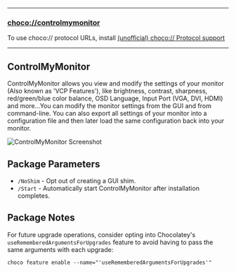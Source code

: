 
---

### [choco://controlmymonitor](choco://controlmymonitor)
To use choco:// protocol URLs, install [(unofficial) choco:// Protocol support](https://community.chocolatey.org/packages/choco-protocol-support)

---

## ControlMyMonitor

ControlMyMonitor allows you view and modify the settings of your monitor (Also known as 'VCP Features'), like brightness, contrast, sharpness, red/green/blue color balance, OSD Language, Input Port (VGA, DVI, HDMI) and more...You can modify the monitor settings from the GUI and from command-line. You can also export all settings of your monitor into a configuration file and then later load the same configuration back into your monitor.

![ControlMyMonitor Screenshot](https://cdn.jsdelivr.net/gh/brogers5/chocolatey-package-controlmymonitor@00da38d808b41d340e82b0fc10f3be77e6f09309/Screenshot.png)

## Package Parameters

* `/NoShim` - Opt out of creating a GUI shim.
* `/Start` - Automatically start ControlMyMonitor after installation completes.

## Package Notes

For future upgrade operations, consider opting into Chocolatey's `useRememberedArgumentsForUpgrades` feature to avoid having to pass the same arguments with each upgrade:

```shell
choco feature enable --name="'useRememberedArgumentsForUpgrades'"
```
